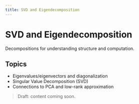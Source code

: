 ```yaml
---
title: SVD and Eigendecomposition
---
```


# SVD and Eigendecomposition

Decompositions for understanding structure and computation.

## Topics

- Eigenvalues/eigenvectors and diagonalization
- Singular Value Decomposition (SVD)
- Connections to PCA and low-rank approximation

> Draft: content coming soon.

